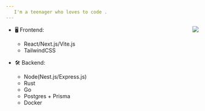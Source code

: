 ```yaml
---
   I'm a teenager who loves to code .
---
```


<a href="https://discord.com/users/712019941867520053">
  <img src="https://lanyard-profile-readme.vercel.app/api/712019941867520053?hideTimestamp=true&idleMessage=Just%20chillin'%20at%20the%20moment..." align="right" />
</a>

- 🖥️ Frontend:
  - React/Next.js/Vite.js
  - TailwindCSS

- 🛠 Backend:
  - Node(Nest.js/Express.js)
  - Rust
  - Go
  - Postgres + Prisma
  - Docker

